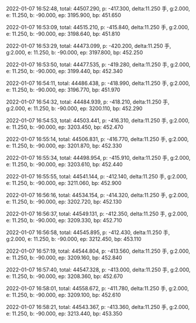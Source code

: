 2022-01-07 16:52:48, total: 44507.290, p: -417.300, delta:11.250 手, g:2.000, e: 11.250, b: -90.000, ep: 3195.900, bp: 451.650

2022-01-07 16:53:09, total: 44515.210, p: -415.840, delta:11.250 手, g:2.000, e: 11.250, b: -90.000, ep: 3198.640, bp: 451.810

2022-01-07 16:53:29, total: 44473.099, p: -420.200, delta:11.250 手, g:2.000, e: 11.250, b: -90.000, ep: 3197.800, bp: 452.250

2022-01-07 16:53:50, total: 44477.535, p: -419.280, delta:11.250 手, g:2.000, e: 11.250, b: -90.000, ep: 3199.440, bp: 452.340

2022-01-07 16:54:11, total: 44486.438, p: -418.990, delta:11.250 手, g:2.000, e: 11.250, b: -90.000, ep: 3196.770, bp: 451.970

2022-01-07 16:54:32, total: 44484.939, p: -418.210, delta:11.250 手, g:2.000, e: 11.250, b: -90.000, ep: 3200.110, bp: 452.290

2022-01-07 16:54:53, total: 44503.441, p: -416.310, delta:11.250 手, g:2.000, e: 11.250, b: -90.000, ep: 3203.450, bp: 452.470

2022-01-07 16:55:14, total: 44506.831, p: -416.770, delta:11.250 手, g:2.000, e: 11.250, b: -90.000, ep: 3201.870, bp: 452.330

2022-01-07 16:55:34, total: 44498.954, p: -415.910, delta:11.250 手, g:2.000, e: 11.250, b: -90.000, ep: 3203.610, bp: 452.440

2022-01-07 16:55:55, total: 44541.144, p: -412.140, delta:11.250 手, g:2.000, e: 11.250, b: -90.000, ep: 3211.060, bp: 452.900

2022-01-07 16:56:16, total: 44534.154, p: -414.320, delta:11.250 手, g:2.000, e: 11.250, b: -90.000, ep: 3202.720, bp: 452.130

2022-01-07 16:56:37, total: 44549.131, p: -412.350, delta:11.250 手, g:2.000, e: 11.250, b: -90.000, ep: 3209.330, bp: 452.710

2022-01-07 16:56:58, total: 44545.895, p: -412.430, delta:11.250 手, g:2.000, e: 11.250, b: -90.000, ep: 3212.450, bp: 453.110

2022-01-07 16:57:19, total: 44544.804, p: -413.560, delta:11.250 手, g:2.000, e: 11.250, b: -90.000, ep: 3209.160, bp: 452.840

2022-01-07 16:57:40, total: 44547.328, p: -413.000, delta:11.250 手, g:2.000, e: 11.250, b: -90.000, ep: 3208.360, bp: 452.670

2022-01-07 16:58:01, total: 44558.672, p: -411.780, delta:11.250 手, g:2.000, e: 11.250, b: -90.000, ep: 3209.100, bp: 452.610

2022-01-07 16:58:21, total: 44543.367, p: -413.360, delta:11.250 手, g:2.000, e: 11.250, b: -90.000, ep: 3213.440, bp: 453.350